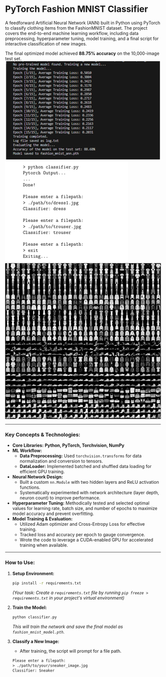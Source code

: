 # PyTorch Fashion MNIST Classifier

A feedforward Artificial Neural Network (ANN) built in Python using PyTorch to classify clothing items from the FashionMNIST dataset. The project covers the end-to-end machine learning workflow, including data preprocessing, hyperparameter tuning, model training, and a final script for interactive classification of new images.

The final optimized model achieved **88.75% accuracy** on the 10,000-image test set.
![Example of classification](./test.png)
![Example of classification](./output.png)
![Example of classification](./fashion-mnist-sprite.png)

---

### Key Concepts & Technologies:
*   **Core Libraries:** **Python, PyTorch, Torchvision, NumPy**
*   **ML Workflow:**
    *   **Data Preprocessing:** Used `torchvision.transforms` for data normalization and conversion to tensors.
    *   **DataLoader:** Implemented batched and shuffled data loading for efficient GPU training.
*   **Neural Network Design:**
    *   Built a custom `nn.Module` with two hidden layers and ReLU activation functions.
    *   Systematically experimented with network architecture (layer depth, neuron count) to improve performance.
*   **Hyperparameter Tuning:** Methodically tested and selected optimal values for learning rate, batch size, and number of epochs to maximize model accuracy and prevent overfitting.
*   **Model Training & Evaluation:**
    *   Utilized Adam optimizer and Cross-Entropy Loss for effective training.
    *   Tracked loss and accuracy per epoch to gauge convergence.
    *   Wrote the code to leverage a CUDA-enabled GPU for accelerated training when available.

---

### How to Use:

1.  **Setup Environment:**
    ```bash
    pip install -r requirements.txt
    ```
    *(Your task: Create a `requirements.txt` file by running `pip freeze > requirements.txt` in your project's virtual environment)*

2.  **Train the Model:**
    ```bash
    python classifier.py
    ```
    *This will train the network and save the final model as `fashion_mnist_model.pth`.*

3.  **Classify a New Image:**
    *   After training, the script will prompt for a file path.
    ```
    Please enter a filepath:
    > ./path/to/your/sneaker_image.jpg
    Classifier: Sneaker
    ```
